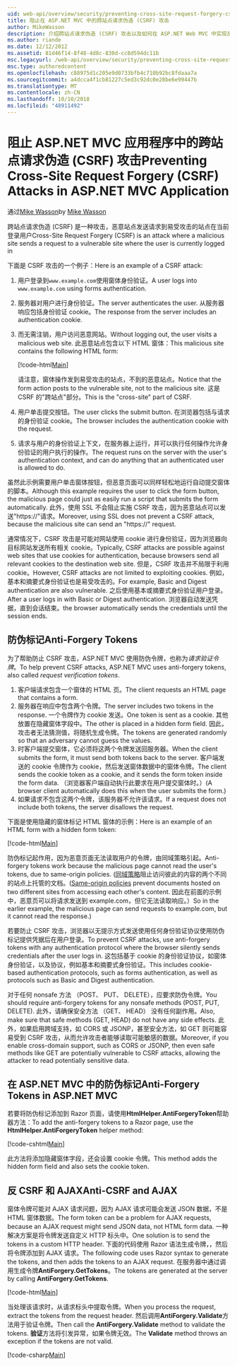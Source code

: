 ```yaml
---
uid: web-api/overview/security/preventing-cross-site-request-forgery-csrf-attacks
title: 阻止在 ASP.NET MVC 中的跨站点请求伪造 (CSRF) 攻击
author: MikeWasson
description: 介绍跨站点请求伪造 (CSRF) 攻击以及如何在 ASP.NET Web MVC 中实现反 CSRF 度量值。
ms.author: riande
ms.date: 12/12/2012
ms.assetid: 81d46f14-8f48-4d8c-830d-cc8d594dc11b
msc.legacyurl: /web-api/overview/security/preventing-cross-site-request-forgery-csrf-attacks
msc.type: authoredcontent
ms.openlocfilehash: c88975d1c205e9d0733bfb4c710b92bc8fdaaa7a
ms.sourcegitcommit: a4dcca4f1cb81227c5ed3c92dc0e28be6e99447b
ms.translationtype: MT
ms.contentlocale: zh-CN
ms.lasthandoff: 10/10/2018
ms.locfileid: "48911492"
---
```

<a name="preventing-cross-site-request-forgery-csrf-attacks-in-aspnet-mvc-application"></a><span data-ttu-id="2a8c6-103">阻止 ASP.NET MVC 应用程序中的跨站点请求伪造 (CSRF) 攻击</span><span class="sxs-lookup"><span data-stu-id="2a8c6-103">Preventing Cross-Site Request Forgery (CSRF) Attacks in ASP.NET MVC Application</span></span>
====================
<span data-ttu-id="2a8c6-104">通过[Mike Wasson](https://github.com/MikeWasson)</span><span class="sxs-lookup"><span data-stu-id="2a8c6-104">by [Mike Wasson](https://github.com/MikeWasson)</span></span>

<span data-ttu-id="2a8c6-105">跨站点请求伪造 (CSRF) 是一种攻击，恶意站点发送请求到易受攻击的站点在当前登录用户</span><span class="sxs-lookup"><span data-stu-id="2a8c6-105">Cross-Site Request Forgery (CSRF) is an attack where a malicious site sends a request to a vulnerable site where the user is currently logged in</span></span>

<span data-ttu-id="2a8c6-106">下面是 CSRF 攻击的一个例子：</span><span class="sxs-lookup"><span data-stu-id="2a8c6-106">Here is an example of a CSRF attack:</span></span>

1. <span data-ttu-id="2a8c6-107">用户登录到`www.example.com`使用窗体身份验证。</span><span class="sxs-lookup"><span data-stu-id="2a8c6-107">A user logs into `www.example.com` using forms authentication.</span></span>
2. <span data-ttu-id="2a8c6-108">服务器对用户进行身份验证。</span><span class="sxs-lookup"><span data-stu-id="2a8c6-108">The server authenticates the user.</span></span> <span data-ttu-id="2a8c6-109">从服务器响应包括身份验证 cookie。</span><span class="sxs-lookup"><span data-stu-id="2a8c6-109">The response from the server includes an authentication cookie.</span></span>
3. <span data-ttu-id="2a8c6-110">而无需注销，用户访问恶意网站。</span><span class="sxs-lookup"><span data-stu-id="2a8c6-110">Without logging out, the user visits a malicious web site.</span></span> <span data-ttu-id="2a8c6-111">此恶意站点包含以下 HTML 窗体：</span><span class="sxs-lookup"><span data-stu-id="2a8c6-111">This malicious site contains the following HTML form:</span></span> 

    [!code-html[Main](preventing-cross-site-request-forgery-csrf-attacks/samples/sample1.html)]

    <span data-ttu-id="2a8c6-112">请注意，窗体操作发到易受攻击的站点，不到的恶意站点。</span><span class="sxs-lookup"><span data-stu-id="2a8c6-112">Notice that the form action posts to the vulnerable site, not to the malicious site.</span></span> <span data-ttu-id="2a8c6-113">这是 CSRF 的"跨站点"部分。</span><span class="sxs-lookup"><span data-stu-id="2a8c6-113">This is the "cross-site" part of CSRF.</span></span>
4. <span data-ttu-id="2a8c6-114">用户单击提交按钮。</span><span class="sxs-lookup"><span data-stu-id="2a8c6-114">The user clicks the submit button.</span></span> <span data-ttu-id="2a8c6-115">在浏览器包括与请求的身份验证 cookie。</span><span class="sxs-lookup"><span data-stu-id="2a8c6-115">The browser includes the authentication cookie with the request.</span></span>
5. <span data-ttu-id="2a8c6-116">请求与用户的身份验证上下文，在服务器上运行，并可以执行任何操作允许身份验证的用户执行的操作。</span><span class="sxs-lookup"><span data-stu-id="2a8c6-116">The request runs on the server with the user's authentication context, and can do anything that an authenticated user is allowed to do.</span></span>

<span data-ttu-id="2a8c6-117">虽然此示例需要用户单击窗体按钮，但恶意页面可以同样轻松地运行自动提交窗体的脚本。</span><span class="sxs-lookup"><span data-stu-id="2a8c6-117">Although this example requires the user to click the form button, the malicious page could just as easily run a script that submits the form automatically.</span></span> <span data-ttu-id="2a8c6-118">此外，使用 SSL 不会阻止实施 CSRF 攻击，因为恶意站点可以发送"https://"请求。</span><span class="sxs-lookup"><span data-stu-id="2a8c6-118">Moreover, using SSL does not prevent a CSRF attack, because the malicious site can send an "https://" request.</span></span>

<span data-ttu-id="2a8c6-119">通常情况下，CSRF 攻击是可能对网站使用 cookie 进行身份验证，因为浏览器向目标网站发送所有相关 cookie。</span><span class="sxs-lookup"><span data-stu-id="2a8c6-119">Typically, CSRF attacks are possible against web sites that use cookies for authentication, because browsers send all relevant cookies to the destination web site.</span></span> <span data-ttu-id="2a8c6-120">但是，CSRF 攻击并不局限于利用 cookie。</span><span class="sxs-lookup"><span data-stu-id="2a8c6-120">However, CSRF attacks are not limited to exploiting cookies.</span></span> <span data-ttu-id="2a8c6-121">例如，基本和摘要式身份验证也是易受攻击的。</span><span class="sxs-lookup"><span data-stu-id="2a8c6-121">For example, Basic and Digest authentication are also vulnerable.</span></span> <span data-ttu-id="2a8c6-122">之后使用基本或摘要式身份验证用户登录。</span><span class="sxs-lookup"><span data-stu-id="2a8c6-122">After a user logs in with Basic or Digest authentication.</span></span> <span data-ttu-id="2a8c6-123">浏览器自动发送凭据，直到会话结束。</span><span class="sxs-lookup"><span data-stu-id="2a8c6-123">the browser automatically sends the credentials until the session ends.</span></span>

## <a name="anti-forgery-tokens"></a><span data-ttu-id="2a8c6-124">防伪标记</span><span class="sxs-lookup"><span data-stu-id="2a8c6-124">Anti-Forgery Tokens</span></span>

<span data-ttu-id="2a8c6-125">为了帮助防止 CSRF 攻击，ASP.NET MVC 使用防伪令牌，也称为*请求验证令牌*。</span><span class="sxs-lookup"><span data-stu-id="2a8c6-125">To help prevent CSRF attacks, ASP.NET MVC uses anti-forgery tokens, also called *request verification tokens*.</span></span>

1. <span data-ttu-id="2a8c6-126">客户端请求包含一个窗体的 HTML 页。</span><span class="sxs-lookup"><span data-stu-id="2a8c6-126">The client requests an HTML page that contains a form.</span></span>
2. <span data-ttu-id="2a8c6-127">服务器在响应中包含两个令牌。</span><span class="sxs-lookup"><span data-stu-id="2a8c6-127">The server includes two tokens in the response.</span></span> <span data-ttu-id="2a8c6-128">一个令牌作为 cookie 发送。</span><span class="sxs-lookup"><span data-stu-id="2a8c6-128">One token is sent as a cookie.</span></span> <span data-ttu-id="2a8c6-129">其他放置在隐藏窗体字段中。</span><span class="sxs-lookup"><span data-stu-id="2a8c6-129">The other is placed in a hidden form field.</span></span> <span data-ttu-id="2a8c6-130">因此，攻击者无法猜测值，将随机生成令牌。</span><span class="sxs-lookup"><span data-stu-id="2a8c6-130">The tokens are generated randomly so that an adversary cannot guess the values.</span></span>
3. <span data-ttu-id="2a8c6-131">时客户端提交窗体，它必须将这两个令牌发送回服务器。</span><span class="sxs-lookup"><span data-stu-id="2a8c6-131">When the client submits the form, it must send both tokens back to the server.</span></span> <span data-ttu-id="2a8c6-132">客户端发送的 cookie 令牌作为 cookie，然后发送窗体数据中的窗体令牌。</span><span class="sxs-lookup"><span data-stu-id="2a8c6-132">The client sends the cookie token as a cookie, and it sends the form token inside the form data.</span></span> <span data-ttu-id="2a8c6-133">（浏览器客户端自动执行此要求在用户提交窗体时。）</span><span class="sxs-lookup"><span data-stu-id="2a8c6-133">(A browser client automatically does this when the user submits the form.)</span></span>
4. <span data-ttu-id="2a8c6-134">如果请求不包含这两个令牌，该服务器不允许该请求。</span><span class="sxs-lookup"><span data-stu-id="2a8c6-134">If a request does not include both tokens, the server disallows the request.</span></span>

<span data-ttu-id="2a8c6-135">下面是使用隐藏的窗体标记 HTML 窗体的示例：</span><span class="sxs-lookup"><span data-stu-id="2a8c6-135">Here is an example of an HTML form with a hidden form token:</span></span>

[!code-html[Main](preventing-cross-site-request-forgery-csrf-attacks/samples/sample2.html)]

<span data-ttu-id="2a8c6-136">防伪标记起作用，因为恶意页面无法读取用户的令牌，由同域策略引起。</span><span class="sxs-lookup"><span data-stu-id="2a8c6-136">Anti-forgery tokens work because the malicious page cannot read the user's tokens, due to same-origin policies.</span></span> <span data-ttu-id="2a8c6-137">([同域策略](http://www.w3.org/Security/wiki/Same_Origin_Policy)阻止访问彼此的内容的两个不同的站点上托管的文档。</span><span class="sxs-lookup"><span data-stu-id="2a8c6-137">([Same-origin policies](http://www.w3.org/Security/wiki/Same_Origin_Policy) prevent documents hosted on two different sites from accessing each other's content.</span></span> <span data-ttu-id="2a8c6-138">因此在前面的示例中，恶意页可以将请求发送到 example.com，但它无法读取响应。）</span><span class="sxs-lookup"><span data-stu-id="2a8c6-138">So in the earlier example, the malicious page can send requests to example.com, but it cannot read the response.)</span></span>

<span data-ttu-id="2a8c6-139">若要防止 CSRF 攻击，浏览器以无提示方式发送使用任何身份验证协议使用防伪标记提供凭据后在用户登录。</span><span class="sxs-lookup"><span data-stu-id="2a8c6-139">To prevent CSRF attacks, use anti-forgery tokens with any authentication protocol where the browser silently sends credentials after the user logs in.</span></span> <span data-ttu-id="2a8c6-140">这包括基于 cookie 的身份验证协议，如窗体身份验证，以及协议，例如基本和摘要式身份验证。</span><span class="sxs-lookup"><span data-stu-id="2a8c6-140">This includes cookie-based authentication protocols, such as forms authentication, as well as protocols such as Basic and Digest authentication.</span></span>

<span data-ttu-id="2a8c6-141">对于任何 nonsafe 方法 （POST、 PUT、 DELETE），应要求防伪令牌。</span><span class="sxs-lookup"><span data-stu-id="2a8c6-141">You should require anti-forgery tokens for any nonsafe methods (POST, PUT, DELETE).</span></span> <span data-ttu-id="2a8c6-142">此外，请确保安全方法 （GET、 HEAD） 没有任何副作用。</span><span class="sxs-lookup"><span data-stu-id="2a8c6-142">Also, make sure that safe methods (GET, HEAD) do not have any side effects.</span></span> <span data-ttu-id="2a8c6-143">此外，如果启用跨域支持，如 CORS 或 JSONP，甚至安全方法，如 GET 则可能容易受到 CSRF 攻击，从而允许攻击者能够读取可能敏感的数据。</span><span class="sxs-lookup"><span data-stu-id="2a8c6-143">Moreover, if you enable cross-domain support, such as CORS or JSONP, then even safe methods like GET are potentially vulnerable to CSRF attacks, allowing the attacker to read potentially sensitive data.</span></span>

## <a name="anti-forgery-tokens-in-aspnet-mvc"></a><span data-ttu-id="2a8c6-144">在 ASP.NET MVC 中的防伪标记</span><span class="sxs-lookup"><span data-stu-id="2a8c6-144">Anti-Forgery Tokens in ASP.NET MVC</span></span>

<span data-ttu-id="2a8c6-145">若要将防伪标记添加到 Razor 页面，请使用**HtmlHelper.AntiForgeryToken**帮助器方法：</span><span class="sxs-lookup"><span data-stu-id="2a8c6-145">To add the anti-forgery tokens to a Razor page, use the **HtmlHelper.AntiForgeryToken** helper method:</span></span>

[!code-cshtml[Main](preventing-cross-site-request-forgery-csrf-attacks/samples/sample3.cshtml)]

<span data-ttu-id="2a8c6-146">此方法将添加隐藏窗体字段，还会设置 cookie 令牌。</span><span class="sxs-lookup"><span data-stu-id="2a8c6-146">This method adds the hidden form field and also sets the cookie token.</span></span>

## <a name="anti-csrf-and-ajax"></a><span data-ttu-id="2a8c6-147">反 CSRF 和 AJAX</span><span class="sxs-lookup"><span data-stu-id="2a8c6-147">Anti-CSRF and AJAX</span></span>

<span data-ttu-id="2a8c6-148">窗体令牌可能对 AJAX 请求问题，因为 AJAX 请求可能会发送 JSON 数据，不是 HTML 窗体数据。</span><span class="sxs-lookup"><span data-stu-id="2a8c6-148">The form token can be a problem for AJAX requests, because an AJAX request might send JSON data, not HTML form data.</span></span> <span data-ttu-id="2a8c6-149">一种解决方案是将令牌发送自定义 HTTP 标头中。</span><span class="sxs-lookup"><span data-stu-id="2a8c6-149">One solution is to send the tokens in a custom HTTP header.</span></span> <span data-ttu-id="2a8c6-150">下面的代码使用 Razor 语法生成令牌，，然后将令牌添加到 AJAX 请求。</span><span class="sxs-lookup"><span data-stu-id="2a8c6-150">The following code uses Razor syntax to generate the tokens, and then adds the tokens to an AJAX request.</span></span> <span data-ttu-id="2a8c6-151">在服务器中通过调用生成令牌**AntiForgery.GetTokens**。</span><span class="sxs-lookup"><span data-stu-id="2a8c6-151">The tokens are generated at the server by calling **AntiForgery.GetTokens**.</span></span>

[!code-html[Main](preventing-cross-site-request-forgery-csrf-attacks/samples/sample4.html)]

<span data-ttu-id="2a8c6-152">当处理该请求时，从请求标头中提取令牌。</span><span class="sxs-lookup"><span data-stu-id="2a8c6-152">When you process the request, extract the tokens from the request header.</span></span> <span data-ttu-id="2a8c6-153">然后调用**AntiForgery.Validate**方法用于验证令牌。</span><span class="sxs-lookup"><span data-stu-id="2a8c6-153">Then call the **AntiForgery.Validate** method to validate the tokens.</span></span> <span data-ttu-id="2a8c6-154">**验证**方法将引发异常，如果令牌无效。</span><span class="sxs-lookup"><span data-stu-id="2a8c6-154">The **Validate** method throws an exception if the tokens are not valid.</span></span>

[!code-csharp[Main](preventing-cross-site-request-forgery-csrf-attacks/samples/sample5.cs)]
